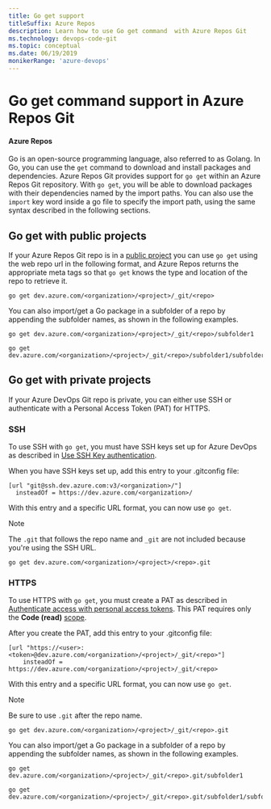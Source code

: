 ```yaml
---
title: Go get support
titleSuffix: Azure Repos
description: Learn how to use Go get command  with Azure Repos Git
ms.technology: devops-code-git 
ms.topic: conceptual
ms.date: 06/19/2019
monikerRange: 'azure-devops'
---
```


# Go get command support in Azure Repos Git

#### Azure Repos

Go is an open-source programming language, also referred to as Golang. 
In Go, you can use the `get` command to download and install packages and dependencies. 
Azure Repos Git provides support for `go get` within an Azure Repos Git repository. 
With `go get`, you will be able to download packages with their dependencies named by the import paths. 
You can also use the `import` key word inside a go file to specify the import path, using the 
same syntax described in the following sections.

## Go get with public projects

If your Azure Repos Git repo is in a [public project](../../organizations/public/about-public-projects.md) 
you can use `go get` using the web repo url in the following format, 
and Azure Repos returns the appropriate meta tags so that `go get` knows 
the type and location of the repo to retrieve it.

```
go get dev.azure.com/<organization>/<project>/_git/<repo>
```

You can also import/get a Go package in a subfolder of a repo by appending 
the subfolder names, as shown in the following examples.

```
go get dev.azure.com/<organization>/<project>/_git/<repo>/subfolder1

go get dev.azure.com/<organization>/<project>/_git/<repo>/subfolder1/subfolder2
```

## Go get with private projects

If your Azure DevOps Git repo is private, you can either use SSH or authenticate with a Personal Access Token (PAT) for HTTPS.

### SSH

To use SSH with `go get`, you must have SSH keys set up for Azure DevOps as described in [Use SSH Key authentication](use-ssh-keys-to-authenticate.md).

When you have SSH keys set up, add this entry to your .gitconfig file:

```
[url "git@ssh.dev.azure.com:v3/<organization>/"]
  insteadOf = https://dev.azure.com/<organization>/
```

With this entry and a specific URL format, you can now use `go get`.

> [!NOTE]
> The `.git` that follows the repo name and `_git` are not included because you're using the SSH URL.

```
go get dev.azure.com/<organization>/<project>/<repo>.git
```

### HTTPS

To use HTTPS with `go get`, you must create a PAT as described in [Authenticate access with personal access tokens](../../organizations/accounts/use-personal-access-tokens-to-authenticate.md). This PAT requires only the **Code (read)** [scope](../../integrate/get-started/authentication/oauth.md#scopes).

After you create the PAT, add this entry to your .gitconfig file:

```
[url "https://<user>:<token>@dev.azure.com/<organization>/<project>/_git/<repo>"]
    insteadOf = https://dev.azure.com/<organization>/<project>/_git/<repo>
```

With this entry and a specific URL format, you can now use `go get`.

> [!NOTE]
> Be sure to use `.git` after the repo name.

```
go get dev.azure.com/<organization>/<project>/_git/<repo>.git
```

You can also import/get a Go package in a subfolder of a repo by appending the subfolder 
names, as shown in the following examples.

```
go get dev.azure.com/<organization>/<project>/_git/<repo>.git/subfolder1

go get dev.azure.com/<organization>/<project>/_git/<repo>.git/subfolder1/subfolder2
```

